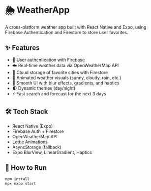 # 🌦️ WeatherApp

A cross-platform weather app built with React Native and Expo, using Firebase Authentication and Firestore to store user favorites.

## ✨ Features

- 🔐 User authentication with Firebase
- ☁️ Real-time weather data via OpenWeatherMap API
- 💾 Cloud storage of favorite cities with Firestore
- 🌈 Animated weather visuals (sunny, cloudy, rain, etc.)
- 📱 Smooth UI with blur effects, gradients, and haptics
- 🌓 Dynamic themes (day/night)
- ⚡ Fast search and forecast for the next 3 days

## 🛠️ Tech Stack

- React Native (Expo)
- Firebase Auth + Firestore
- OpenWeatherMap API
- Lottie Animations
- AsyncStorage (fallback)
- Expo BlurView, LinearGradient, Haptics

## 🧪 How to Run

```bash
npm install
npx expo start